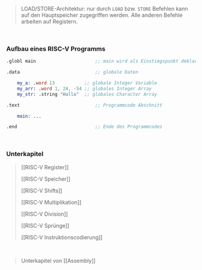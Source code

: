 >LOAD/STORE-Architektur: nur durch `LOAD` bzw. `STORE` Befehlen kann auf den Hauptspeicher zugegriffen werden. Alle anderen Befehle arbeiten auf Registern.

<br>

### Aufbau eines RISC-V Programms

```nasm
.globl main                      ;; main wird als Einstiegspunkt deklariert

.data                            ;; globale Daten

	my_a: .word 13           ;; globale Integer Variable
	my_arr: .word 1, 24, -54 ;; globales Integer Array
	my_str: .string "Hallo"  ;; globales Character Array

.text                            ;; Programmcode Abschnitt

	main: ...

.end                             ;; Ende des Programmcodes
```

<br>

### Unterkapitel

>[[RISC-V Register]]
>
>[[RISC-V Speicher]]
>
>[[RISC-V Shifts]]
>
>[[RISC-V Multiplikation]]
>
>[[RISC-V Division]]
>
>[[RISC-V Sprünge]]
>
>[[RISC-V Instruktionscodierung]]


<br>

>Unterkapitel von [[Assembly]]
